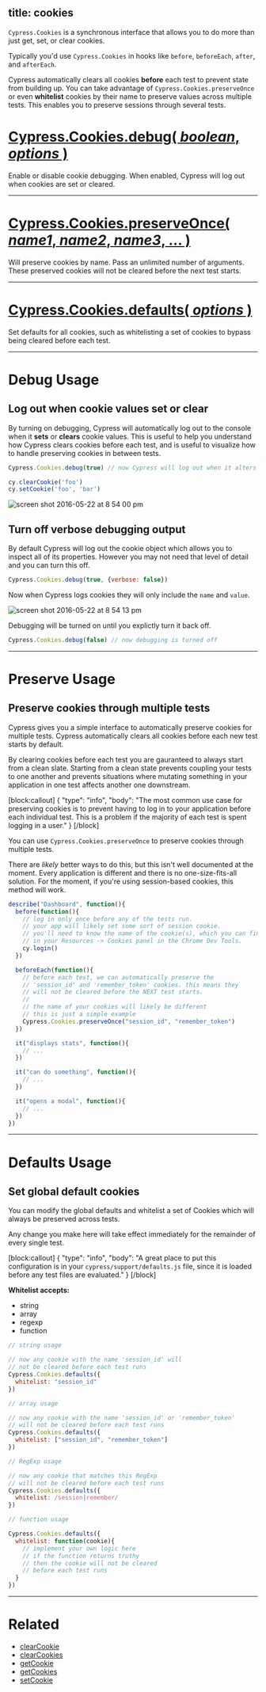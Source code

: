 title: cookies
---

`Cypress.Cookies` is a synchronous interface that allows you to do more than just get, set, or clear cookies.

Typically you'd use `Cypress.Cookies` in hooks like `before`, `beforeEach`, `after`, and `afterEach`.

Cypress automatically clears all cookies **before** each test to prevent state from building up. You can take advantage of `Cypress.Cookies.preserveOnce` or even **whitelist** cookies by their name to preserve values across multiple tests. This enables you to preserve sessions through several tests.

# [Cypress.Cookies.debug( *boolean*, *options* )](#section-debug-usage)

Enable or disable cookie debugging. When enabled, Cypress will log out when cookies are set or cleared.

***

# [Cypress.Cookies.preserveOnce( *name1*, *name2*, *name3*, ... )](#section-preserve-usage)

Will preserve cookies by name. Pass an unlimited number of arguments. These preserved cookies will not be cleared before the next test starts.

***

# [Cypress.Cookies.defaults( *options* )](#section-defaults-usage)

Set defaults for all cookies, such as whitelisting a set of cookies to bypass being cleared before each test.

***

# Debug Usage

## Log out when cookie values set or clear

By turning on debugging, Cypress will automatically log out to the console when it **sets** or **clears** cookie values. This is useful to help you understand how Cypress clears cookies before each test, and is useful to visualize how to handle preserving cookies in between tests.

```javascript
Cypress.Cookies.debug(true) // now Cypress will log out when it alters cookies

cy.clearCookie('foo')
cy.setCookie('foo', 'bar')
```

![screen shot 2016-05-22 at 8 54 00 pm](https://cloud.githubusercontent.com/assets/1268976/15457855/e2b6e99c-205f-11e6-8b25-ac6e0dcae9ce.png)

## Turn off verbose debugging output

By default Cypress will log out the cookie object which allows you to inspect all of its properties. However you may not need that level of detail and you can turn this off.

```javascript
Cypress.Cookies.debug(true, {verbose: false})
```

Now when Cypress logs cookies they will only include the `name` and `value`.

![screen shot 2016-05-22 at 8 54 13 pm](https://cloud.githubusercontent.com/assets/1268976/15457832/680bc71c-205f-11e6-9b8b-1c84380790e0.png)

Debugging will be turned on until you explictly turn it back off.

```javascript
Cypress.Cookies.debug(false) // now debugging is turned off
```

***

# Preserve Usage

## Preserve cookies through multiple tests

Cypress gives you a simple interface to automatically preserve cookies for multiple tests. Cypress automatically clears all cookies before each new test starts by default.

By clearing cookies before each test you are gauranteed to always start from a clean slate. Starting from a clean state prevents coupling your tests to one another and prevents situations where mutating something in your application in one test affects another one downstream.

[block:callout]
{
  "type": "info",
  "body": "The most common use case for preserving cookies is to prevent having to log in to your application before each individual test. This is a problem if the majority of each test is spent logging in a user."
}
[/block]

You can use `Cypress.Cookies.preserveOnce` to preserve cookies through multiple tests.

There are *likely* better ways to do this, but this isn't well documented at the moment. Every application is different and there is no one-size-fits-all solution. For the moment, if you're using session-based cookies, this method will work.

```javascript
describe("Dashboard", function(){
  before(function(){
    // log in only once before any of the tests run.
    // your app will likely set some sort of session cookie.
    // you'll need to know the name of the cookie(s), which you can find
    // in your Resources -> Cookies panel in the Chrome Dev Tools.
    cy.login()
  })

  beforeEach(function(){
    // before each test, we can automatically preserve the
    // 'session_id' and 'remember_token' cookies. this means they
    // will not be cleared before the NEXT test starts.
    //
    // the name of your cookies will likely be different
    // this is just a simple example
    Cypress.Cookies.preserveOnce("session_id", "remember_token")
  })

  it("displays stats", function(){
    // ...
  })

  it("can do something", function(){
    // ...
  })

  it("opens a modal", function(){
    // ...
  })
})
```

***

# Defaults Usage

## Set global default cookies

You can modify the global defaults and whitelist a set of Cookies which will always be preserved across tests.

Any change you make here will take effect immediately for the remainder of every single test.

[block:callout]
{
  "type": "info",
  "body": "A great place to put this configuration is in your `cypress/support/defaults.js` file, since it is loaded before any test files are evaluated."
}
[/block]

**Whitelist accepts:**

- string
- array
- regexp
- function

```javascript
// string usage

// now any cookie with the name 'session_id' will
// not be cleared before each test runs
Cypress.Cookies.defaults({
  whitelist: "session_id"
})
```

```javascript
// array usage

// now any cookie with the name 'session_id' or 'remember_token'
// will not be cleared before each test runs
Cypress.Cookies.defaults({
  whitelist: ["session_id", "remember_token"]
})
```

```javascript
// RegExp usage

// now any cookie that matches this RegExp
// will not be cleared before each test runs
Cypress.Cookies.defaults({
  whitelist: /session|remember/
})
```

```javascript
// function usage

Cypress.Cookies.defaults({
  whitelist: function(cookie){
    // implement your own logic here
    // if the function returns truthy
    // then the cookie will not be cleared
    // before each test runs
  }
})
```

***

# Related

- [clearCookie](https://on.cypress.io/api/clearcookie)
- [clearCookies](https://on.cypress.io/api/clearcookies)
- [getCookie](https://on.cypress.io/api/getcookie)
- [getCookies](https://on.cypress.io/api/getcookies)
- [setCookie](https://on.cypress.io/api/setcookie)
